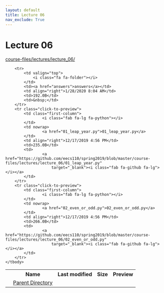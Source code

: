 ```yaml
---
layout: default
title: Lecture 06
nav_exclude: True
---
```


# Lecture 06

[course-files/lectures/lecture_06/](.)

<table class="tbl-files">
    <tbody>
        <tr>
            <th valign="top"></th>
            <th>Name</th>
            <th>Last modified</th>
            <th>Size</th>
            <th>Preview</th>
        </tr>
        <tr>
            <td valign="top">
                <i class="fa fa-folder-open"></i>
            </td>
            <td><a href="../">Parent Directory</a></td>
            <td>&nbsp;</td>
            <td>&nbsp;</td>
            <td>&nbsp;</td>
        </tr>

        <tr>
            <td valign="top">
                <i class="fa fa-folder"></i>
            </td>
            <td><a href="answers">answers</a></td>
            <td align="right">1/28/2020 8:04 AM</td>
            <td>192.0B</td>
            <td>&nbsp;</td>
        </tr>
        <tr class="click-to-preview">
            <td class="first-column">
                    <i class="fab fa-lg fa-python"></i>
            </td>
            <td nowrap>
                    <a href="01_leap_year.py">01_leap_year.py</a>
            </td>
            <td align="right">12/17/2019 4:56 PM</td>
            <td>235.0B</td>
            <td>
                    <a href="https://github.com/eecs110/spring2019/blob/master/course-files/lectures/lecture_06/01_leap_year.py"
                        target="_blank"><i class="fab fa-github fa-lg"></i></a>
            </td>
        </tr>
        <tr class="click-to-preview">
            <td class="first-column">
                    <i class="fab fa-lg fa-python"></i>
            </td>
            <td nowrap>
                    <a href="02_even_or_odd.py">02_even_or_odd.py</a>
            </td>
            <td align="right">12/17/2019 4:56 PM</td>
            <td>266.0B</td>
            <td>
                    <a href="https://github.com/eecs110/spring2019/blob/master/course-files/lectures/lecture_06/02_even_or_odd.py"
                        target="_blank"><i class="fab fa-github fa-lg"></i></a>
            </td>
        </tr>
    </tbody>
</table>

